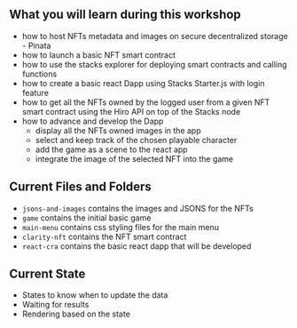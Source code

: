 ## What you will learn during this workshop

- how to host NFTs metadata and images on secure decentralized storage - Pinata
- how to launch a basic NFT smart contract
- how to use the stacks explorer for deploying smart contracts and calling functions
- how to create a basic react Dapp using Stacks Starter.js with login feature
- how to get all the NFTs owned by the logged user from a given NFT smart contract using the Hiro API on top of the Stacks node
- how to advance and develop the Dapp
  - display all the NFTs owned images in the app
  - select and keep track of the chosen playable character
  - add the game as a scene to the react app
  - integrate the image of the selected NFT into the game

## Current Files and Folders

- `jsons-and-images` contains the images and JSONS for the NFTs
- `game` contains the initial basic game
- `main-menu` contains css styling files for the main menu
- `clarity-nft` contains the NFT smart contract
- `react-cra` contains the basic react dapp that will be developed

## Current State

- States to know when to update the data
- Waiting for results
- Rendering based on the state
